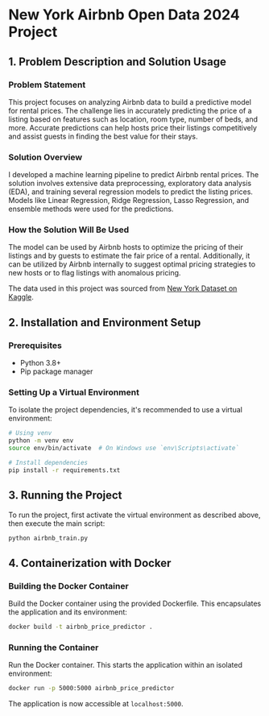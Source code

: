 # New York Airbnb Open Data 2024 Project

## 1. Problem Description and Solution Usage

### Problem Statement
This project focuses on analyzing Airbnb data to build a predictive model for rental prices. The challenge lies in accurately predicting the price of a listing based on features such as location, room type, number of beds, and more. Accurate predictions can help hosts price their listings competitively and assist guests in finding the best value for their stays.

### Solution Overview
I developed a machine learning pipeline to predict Airbnb rental prices. The solution involves extensive data preprocessing, exploratory data analysis (EDA), and training several regression models to predict the listing prices. Models like Linear Regression, Ridge Regression, Lasso Regression, and ensemble methods were used for the predictions.

### How the Solution Will Be Used
The model can be used by Airbnb hosts to optimize the pricing of their listings and by guests to estimate the fair price of a rental. Additionally, it can be utilized by Airbnb internally to suggest optimal pricing strategies to new hosts or to flag listings with anomalous pricing.

The data used in this project was sourced from [New York Dataset on Kaggle](https://www.kaggle.com/datasets/vrindakallu/new-york-dataset).

## 2. Installation and Environment Setup

### Prerequisites
- Python 3.8+
- Pip package manager

### Setting Up a Virtual Environment

To isolate the project dependencies, it's recommended to use a virtual environment:

```bash
# Using venv
python -m venv env
source env/bin/activate  # On Windows use `env\Scripts\activate`

# Install dependencies
pip install -r requirements.txt
```

## 3. Running the Project

To run the project, first activate the virtual environment as described above, then execute the main script:

```bash
python airbnb_train.py
```

## 4. Containerization with Docker

### Building the Docker Container

Build the Docker container using the provided Dockerfile. This encapsulates the application and its environment:

```bash
docker build -t airbnb_price_predictor .
```

### Running the Container

Run the Docker container. This starts the application within an isolated environment:

```bash
docker run -p 5000:5000 airbnb_price_predictor
```

The application is now accessible at `localhost:5000`.
